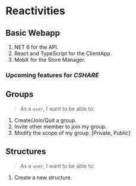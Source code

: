 # Reactivities

## Basic Webapp  
  1. NET 6 for the API. 
  2. React and TypeScript for the ClientApp.
  3. MobX for the Store Manager.

### Upcoming features for _CSHARE_

**Groups**
-------------
> As a `user`, I want to be able to: 

1. Create/Join/Quit a group.
2. Invite other member to join my group.
3. Modify the scope of my group. [Private, Public]

**Structures**
-------------
> As a `user`, I want to be able to:

1. Create a new structure.

